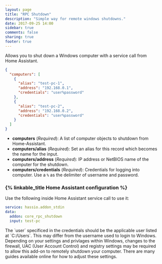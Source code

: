 ```yaml
---
layout: page
title: "RPC Shutdown"
description: "Simple way for remote windows shutdowns."
date: 2017-09-25 14:00
sidebar: true
comments: false
sharing: true
footer: true
---
```


Allows you to shut down a Windows computer with a service call from Home Assistant.

```json
{
  "computers": [
    {
      "alias": "test-pc-1",
      "address": "192.168.0.1",
      "credentials": "user%password"
    },
    {
      "alias": "test-pc-2",
      "address": "192.168.0.2",
      "credentials": "user%password"
    }
  ]
}
```

- **computers** (*Required*): A list of computer objects to shutdown from Home-Assistant.
- **computers/alias** (*Required*): Set an alias for this record which becomes the name for the input.
- **computers/address** (*Required*): IP address or NetBIOS name of the computer for the shutdown.
- **computers/credentials** (*Required*): Credentials for logging into computer. Use a `%` as the delimiter of username and password.

### {% linkable_title Home Assistant configuration %}

Use the following inside Home Assistant service call to use it:

```yaml
service: hassio.addon_stdin
data:
  addon: core_rpc_shutdown
  input: test-pc
```

<p class='note'>
The `user` specificed in the credentials should be the applicable user listed at `C:/Users`. This may differ from the username used to login to Windows. Depending on your settings and privlages within Windows, changes to the firewall, UAC (User Account Control) and registry settings may be required to allow this add-on to remotely shutdown your computer. There are many guides available online for how to adjust these settings.  
</p>
